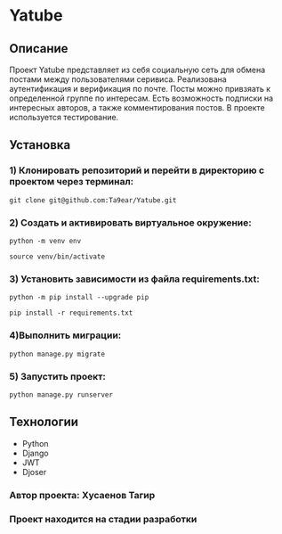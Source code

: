 # Yatube

## Описание
Проект Yatube представляет из себя социальную сеть для обмена постами
между пользователями серивиса. Реализована аутентификация и верификация по 
почте. Посты можно привзяать к определенной группе по интересам.
Есть возможность подписки на интересных авторов, а также комментирования постов.
В проекте используется тестирование.


## Установка

### 1) Клонировать репозиторий и перейти в директорию с проектом через терминал:
```
git clone git@github.com:Ta9ear/Yatube.git
```

### 2) Cоздать и активировать виртуальное окружение:
```
python -m venv env
```
```
source venv/bin/activate
```

### 3) Установить зависимости из файла requirements.txt:
```
python -m pip install --upgrade pip
```
```
pip install -r requirements.txt
```

### 4)Выполнить миграции:
```
python manage.py migrate
```


### 5) Запустить проект:
```
python manage.py runserver
```

## Технологии
* Python
* Django
* JWT
* Djoser

### Автор проекта: Хусаенов Тагир
### Проект находится на стадии разработки

